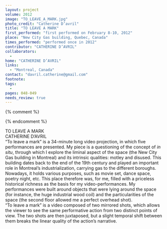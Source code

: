 ```yaml
---
layout: project
volume: 2012
image: "TO_LEAVE_A_MARK.jpg"
photo_credit: "Catherine D’avril"
title: "TO LEAVE A MARK"
first_performed: "first performed on February 8-10, 2012"
place: "New City Gas building, Quebec, Canada"
times_performed: "performed once in 2012"
contributor: "CATHERINE D’AVRIL"
collaborators: 
  - 
home: "CATHERINE D’AVRIL"
links: 
  - "Montreal, Canada"
contact: "davril.catherine@gmail.com"
footnote: 
tags: 
  - 
pages: 048-049
needs_review: true
---
```


{% comment %} 

{% endcomment %}

 TO LEAVE A MARK  
 CATHERINE D’AVRIL  
 “To leave a mark” is a 34-minute long video projection, in which five performances are presented. My piece is a questioning of the concept of <em>in situ</em>, through which I explore the liminal aspect of the space (the New City Gas building in Montreal) and its intrinsic qualities: motley and disused. This building dates back to the end of the 19th century and played an important role in Montreal’s industrialization, carrying gas to the different boroughs. Nowadays, it holds various purposes, such as movie set, dance space, poetry night, etc. This place therefore was, for me, filled with a priceless historical richness as the basis for my video-performances. My performances were built around objects that were lying around the space (for instance, the huge industrial wood coil) and the particularities of the space (the second floor allowed me a perfect overhead shot).  
 “To leave a mark” is a video composed of two mirrored shots, which allows the viewer to see the same performative action from two distinct points of view. The two shots are then juxtaposed, but a slight temporal shift between them breaks the linear quality of the action’s narrative.  
